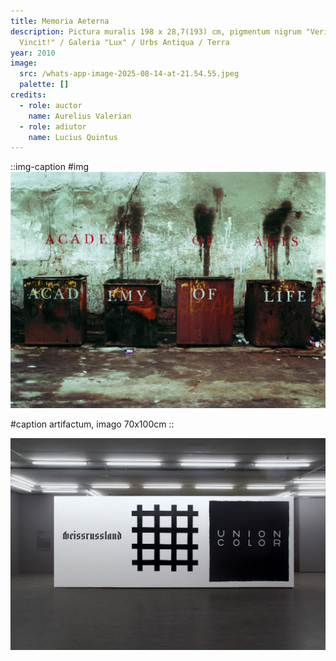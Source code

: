 ```yaml
---
title: Memoria Aeterna
description: Pictura muralis 198 x 28,7(193) cm, pigmentum nigrum "Veritas
  Vincit!" / Galeria "Lux" / Urbs Antiqua / Terra
year: 2010
image:
  src: /whats-app-image-2025-08-14-at-21.54.55.jpeg
  palette: []
credits:
  - role: auctor
    name: Aurelius Valerian
  - role: adiutor
    name: Lucius Quintus
---
```

::img-caption
#img
![whats-app-image-2025-08-14-at-21.54.55.jpeg](/whats-app-image-2025-08-14-at-21.54.55.jpeg)

#caption
artifactum, imago 70x100cm
::

![whats-app-image-2025-08-14-at-21.54.55-3.jpeg](/whats-app-image-2025-08-14-at-21.54.55-3.jpeg "Veritas Vincit! / Galeria Lux / Urbs Antiqua / Terra")
